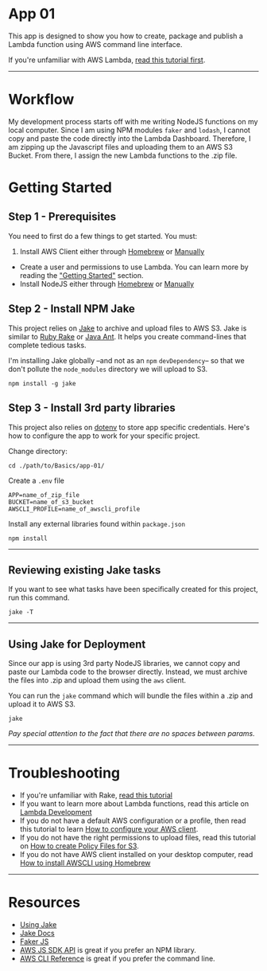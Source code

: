 # App 01

This app is designed to show you how to create, package and publish a Lambda function using AWS command line interface.

If you're unfamiliar with AWS Lambda, [read this tutorial first](http://www.chrisjmendez.com/2017/02/19/aws-lambda-on-osx/).



---

# Workflow

My development process starts off with me writing NodeJS functions on my local computer. Since I am using NPM modules ```faker``` and ```lodash```, I cannot copy and paste the code directly into the Lambda Dashboard. Therefore, I am zipping up the Javascript files and uploading them to an AWS S3 Bucket. From there, I assign the new Lambda functions to the .zip file.



# Getting Started

## Step 1 - Prerequisites 

You need to first do a few things to get started.  You must:

1. Install AWS Client either through [Homebrew](http://www.chrisjmendez.com/2017/02/18/aws-installing-aws-client-using-homebrew/) or [Manually](http://www.chrisjmendez.com/2017/02/17/aws-installing-aws-client-manually/)
* Create a user and permissions to use Lambda. You can learn more by reading the ["Getting Started"](http://www.chrisjmendez.com/2017/02/19/aws-lambda-on-osx/) section.
* Install NodeJS either through [Homebrew](http://blog.teamtreehouse.com/install-node-js-npm-mac) or [Manually](https://nodejs.org/en/)



## Step 2 - Install NPM Jake

This project relies on [Jake](https://www.npmjs.com/package/jake) to archive and upload files to AWS S3. Jake is similar to [Ruby Rake](http://www.chrisjmendez.com/2016/07/31/rails-5-tasks/) or [Java Ant](http://www.javaworld.com/article/2076208/java-app-dev/automate-your-build-process-using-java-and-ant.html). It helps you create command-lines that complete tedious tasks.

I'm installing Jake globally –and not as an ```npm``` ```devDependency```– so that we don't pollute the ```node_modules``` directory we will upload to S3. 

```language-powerbash
npm install -g jake
```



## Step 3 - Install 3rd party libraries

This project also relies on [dotenv]() to store app specific credentials. Here's how to configure the app to work for your specific project.

Change directory:
```language-powerbash
cd ./path/to/Basics/app-01/
```

Create a ```.env``` file
```
APP=name_of_zip_file
BUCKET=name_of_s3_bucket
AWSCLI_PROFILE=name_of_awscli_profile
```


Install any external libraries found within ```package.json```
```language-powerbash
npm install
```



---


## Reviewing existing Jake tasks

If you want to see what tasks have been specifically created for this project, run this command. 
```language-powerbash
jake -T
```


---



## Using Jake for Deployment

Since our app is using 3rd party NodeJS libraries, we cannot copy and paste our Lambda code to the browser directly. Instead, we must archive the files into .zip and upload them using the ```aws``` client.

You can run the ```jake``` command which will bundle the files within a .zip and upload it to AWS S3. 

```language-powerbash
jake
```

*Pay special attention to the fact that there are no spaces between params.*



---



# Troubleshooting

* If you're unfamiliar with Rake, [read this tutorial](http://www.chrisjmendez.com/2016/07/31/rails-5-tasks/)
* If you want to learn more about Lambda functions, read this article on [Lambda Development](http://www.chrisjmendez.com/2017/02/19/aws-lambda-on-osx/)
* If you do not have a default AWS configuration or a profile, then read this tutorial to learn [How to configure your AWS client](http://www.chrisjmendez.com/2017/01/01/aws-working-with-aws-client/).
* If you do not have the right permissions to upload files, read this tutorial on [How to create Policy Files for S3](http://www.chrisjmendez.com/2017/03/06/aws-copy-from-one-s3-bucket-to-another/).
* If you do not have AWS client installed on your desktop computer, read [How to install AWSCLI using Homebrew](http://www.chrisjmendez.com/2017/02/18/aws-installing-aws-client-using-homebrew/) 




---



# Resources

* [Using Jake](https://howtonode.org/intro-to-jake)
* [Jake Docs](https://www.npmjs.com/package/jake)
* [Faker JS](https://github.com/marak/Faker.js/)
* [AWS JS SDK API](http://docs.aws.amazon.com/AWSJavaScriptSDK/latest/) is great if you prefer an NPM library.
* [AWS CLI Reference](http://docs.aws.amazon.com/cli/latest/reference/iam/create-user.html) is great if you prefer the command line.